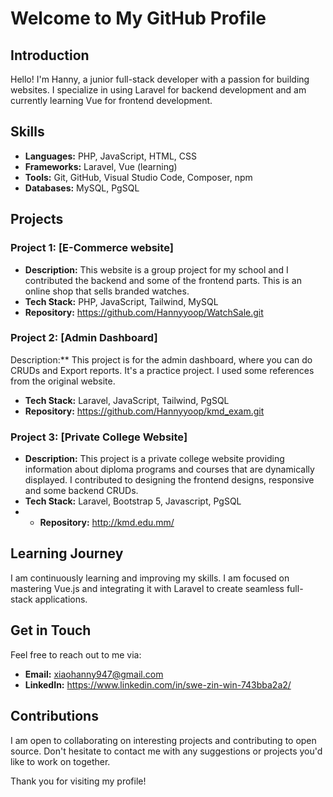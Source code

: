 # Welcome to My GitHub Profile

## Introduction

Hello! I'm Hanny, a junior full-stack developer with a passion for building websites. I specialize in using Laravel for backend development and am currently learning Vue for frontend development.

## Skills

- **Languages:** PHP, JavaScript, HTML, CSS
- **Frameworks:** Laravel, Vue (learning)
- **Tools:** Git, GitHub, Visual Studio Code, Composer, npm
- **Databases:** MySQL, PgSQL

## Projects

### Project 1: [E-Commerce website]
- **Description:** This website is a group project for my school and I contributed the backend and some of the frontend parts. This is an online shop that sells branded watches. 
- **Tech Stack:** PHP, JavaScript, Tailwind, MySQL
- **Repository:** https://github.com/Hannyyoop/WatchSale.git

### Project 2: [Admin Dashboard]
Description:** This project is for the admin dashboard, where you can do CRUDs and Export reports. It's a practice project. I used some references from the original website. 
- **Tech Stack:** Laravel, JavaScript, Tailwind, PgSQL
- **Repository:** https://github.com/Hannyyoop/kmd_exam.git

### Project 3: [Private College Website]
- **Description:** This project is a private college website providing information about diploma programs and courses that are dynamically displayed. I contributed to designing the frontend designs, responsive and some backend CRUDs. 
- **Tech Stack:** Laravel, Bootstrap 5, Javascript, PgSQL
- - **Repository:** http://kmd.edu.mm/

## Learning Journey

I am continuously learning and improving my skills. I am focused on mastering Vue.js and integrating it with Laravel to create seamless full-stack applications. 

## Get in Touch

Feel free to reach out to me via:
- **Email:** xiaohanny947@gmail.com
- **LinkedIn:** https://www.linkedin.com/in/swe-zin-win-743bba2a2/

## Contributions

I am open to collaborating on interesting projects and contributing to open source. Don't hesitate to contact me with any suggestions or projects you'd like to work on together.

Thank you for visiting my profile!
